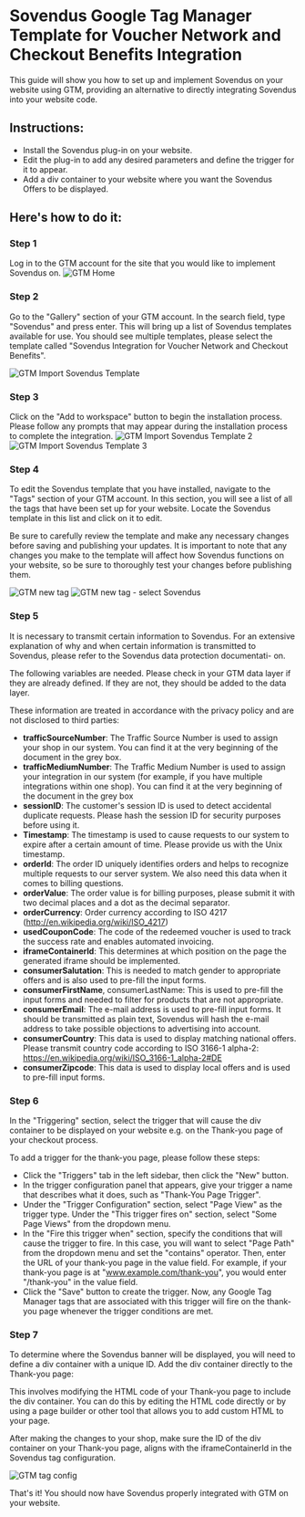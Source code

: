 # Sovendus Google Tag Manager Template for Voucher Network and Checkout Benefits Integration

This guide will show you how to set up and implement Sovendus on your website using GTM, providing an 
alternative to directly integrating Sovendus into your website code. 
## Instructions:
- Install the Sovendus plug-in on your website. 
- Edit the plug-in to add any desired parameters and define the trigger for it to appear. 
- Add a div container to your website where you want the Sovendus Offers to be displayed.
## Here's how to do it:
### Step 1
Log in to the GTM account for the site that you would like to implement Sovendus on.
![GTM Home](https://raw.githubusercontent.com/Sovendus-GmbH/Sovendus-GTM-v2/main/screenshots/Bild1.jpg)

### Step 2
Go to the "Gallery" section of your GTM account. In the search field, type "Sovendus" and press enter. This
will bring up a list of Sovendus templates available for use. You should see multiple templates, please select
the template called "Sovendus Integration for Voucher Network and Checkout Benefits".

![GTM Import Sovendus Template](https://raw.githubusercontent.com//Sovendus-GmbH/Sovendus-GTM-v2/main/screenshots/Bild2.png)

### Step 3
Click on the "Add to workspace" button to begin the installation process. Please follow any prompts that
may appear during the installation process to complete the integration.
![GTM Import Sovendus Template 2](https://raw.githubusercontent.com//Sovendus-GmbH/Sovendus-GTM-v2/main/screenshots/Bild3.jpg)
![GTM Import Sovendus Template 3](https://raw.githubusercontent.com//Sovendus-GmbH/Sovendus-GTM-v2/main/screenshots/Bild4.jpg)

### Step 4
To edit the Sovendus template that you have installed, navigate to the "Tags" section of your GTM account.
In this section, you will see a list of all the tags that have been set up for your website. Locate the Sovendus
template in this list and click on it to edit.



Be sure to carefully review the template and make any necessary changes before saving and publishing
your updates. It is important to note that any changes you make to the template will affect how Sovendus
functions on your website, so be sure to thoroughly test your changes before publishing them.

![GTM new tag](https://raw.githubusercontent.com//Sovendus-GmbH/Sovendus-GTM-v2/main/screenshots/Bild5.jpg)
![GTM new tag - select Sovendus](https://raw.githubusercontent.com//Sovendus-GmbH/Sovendus-GTM-v2/main/screenshots/Bild6.jpg)

### Step 5
It is necessary to transmit certain information to Sovendus. For an extensive explanation of why and when
certain information is transmitted to Sovendus, please refer to the Sovendus data protection documentati-
on.


The following variables are needed. Please check in your GTM data layer if they are already defined. If they
are not, they should be added to the data layer.


These information are treated in accordance with the privacy policy and are not disclosed to third parties:
- **trafficSourceNumber**: The Traffic Source Number is used to assign your shop in our system. You can
find it at the very beginning of the document in the grey box.
- **trafficMediumNumber**: The Traffic Medium Number is used to assign your integration in our
system (for example, if you have multiple integrations within one shop). You can find it at the very
beginning of the document in the grey box
- **sessionID**: The customer's session ID is used to detect accidental duplicate requests. Please hash
the session ID for security purposes before using it.
- **Timestamp**: The timestamp is used to cause requests to our system to expire after a certain
amount of time. Please provide us with the Unix timestamp.
- **orderId**: The order ID uniquely identifies orders and helps to recognize multiple requests to our
server system. We also need this data when it comes to billing questions.
- **orderValue**: The order value is for billing purposes, please submit it with two decimal places and a
dot as the decimal separator.
- **orderCurrency**: Order currency according to ISO 4217 (http://en.wikipedia.org/wiki/ISO_4217)
- **usedCouponCode**: The code of the redeemed voucher is used to track the success rate and enables
automated invoicing.
- **iframeContainerId**: This determines at which position on the page the generated iframe should be
implemented.
- **consumerSalutation**: This is needed to match gender to appropriate offers and is also used to
pre-fill the input forms.
- **consumerFirstName**, consumerLastName: This is used to pre-fill the input forms and needed to
filter for products that are not appropriate.
- **consumerEmail**: The e-mail address is used to pre-fill input forms. It should be transmitted as plain
text, Sovendus will hash the e-mail address to take possible objections to advertising into account.
- **consumerCountry**: This data is used to display matching national offers. Please transmit country
code according to ISO 3166-1 alpha-2: https://en.wikipedia.org/wiki/ISO_3166-1_alpha-2#DE
- **consumerZipcode**: This data is used to display local offers and is used to pre-fill input forms.


### Step 6
In the "Triggering" section, select the trigger that will cause the div container to be displayed on your
website e.g. on the Thank-you page of your checkout process.


To add a trigger for the thank-you page, please follow these steps:
- Click the "Triggers" tab in the left sidebar, then click the "New" button.
- In the trigger configuration panel that appears, give your trigger a name that describes what it
does, such as "Thank-You Page Trigger".
- Under the "Trigger Configuration" section, select "Page View" as the trigger type. Under the "This
trigger fires on" section, select "Some Page Views" from the dropdown menu.
- In the "Fire this trigger when" section, specify the conditions that will cause the trigger to fire. In
this case, you will want to select "Page Path" from the dropdown menu and set the "contains"
operator. Then, enter the URL of your thank-you page in the value field. For example, if your
thank-you page is at "www.example.com/thank-you", you would enter "/thank-you" in the value field.
- Click the "Save" button to create the trigger. Now, any Google Tag Manager tags that are associated
with this trigger will fire on the thank-you page whenever the trigger conditions are met.


### Step 7
To determine where the Sovendus banner will be displayed, you will need to define a div container with a
unique ID. Add the div container directly to the Thank-you page:


This involves modifying the HTML code of your Thank-you page to include the div container. You can do
this by editing the HTML code directly or by using a page builder or other tool that allows you to add
custom HTML to your page.


After making the changes to your shop, make sure the ID of the div container on your Thank-you page,
aligns with the iframeContainerId in the Sovendus tag configuration.

![GTM tag config](https://raw.githubusercontent.com//Sovendus-GmbH/Sovendus-GTM-v2/main/screenshots/Bild7.jpg)

That's it! You should now have Sovendus properly integrated with GTM on your website.
